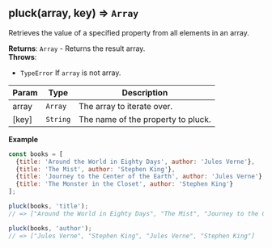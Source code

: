 <a name="pluck"></a>

## pluck(array, key) ⇒ <code>Array</code>
Retrieves the value of a specified property from all elements in an array.

**Returns**: <code>Array</code> - Returns the result array.  
**Throws**:

- <code>TypeError</code> If `array` is not array.


| Param | Type | Description |
| --- | --- | --- |
| array | <code>Array</code> | The array to iterate over. |
| [key] | <code>String</code> | The name of the property to pluck. |

**Example**  
```js
const books = [
  {title: 'Around the World in Eighty Days', author: 'Jules Verne'},
  {title: 'The Mist', author: 'Stephen King'},
  {title: 'Journey to the Center of the Earth', author: 'Jules Verne'},
  {title: 'The Monster in the Closet', author: 'Stephen King'}
];

pluck(books, 'title');
// => ["Around the World in Eighty Days", "The Mist", "Journey to the Center of the Earth", "The Monster in the Closet"]

pluck(books, 'author');
// => ["Jules Verne", "Stephen King", "Jules Verne", "Stephen King"]
```
